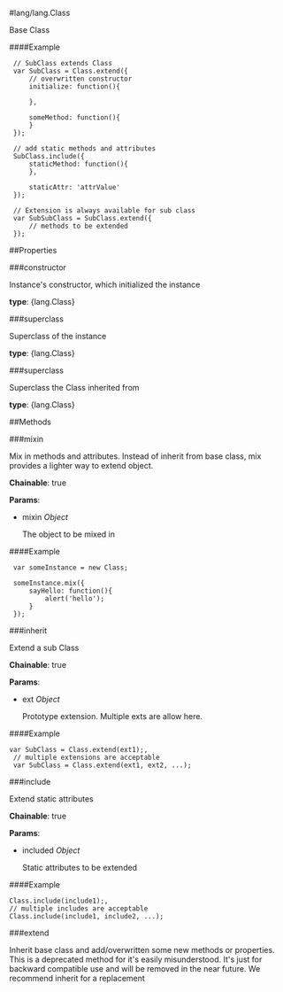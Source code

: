 #lang/lang.Class

Base Class

####Example

     // SubClass extends Class
     var SubClass = Class.extend({
         // overwritten constructor
         initialize: function(){

         },

         someMethod: function(){
         }
     });

     // add static methods and attributes
     SubClass.include({
         staticMethod: function(){
         },

         staticAttr: 'attrValue'
     });

     // Extension is always available for sub class
     var SubSubClass = SubClass.extend({
         // methods to be extended
     });

##Properties

###constructor

Instance's constructor, which initialized the instance

**type**: {lang.Class}

###superclass

Superclass of the instance

**type**: {lang.Class}

###superclass

Superclass the Class inherited from

**type**: {lang.Class}

##Methods

###mixin

Mix in methods and attributes. Instead of inherit from base class, mix provides a lighter way to extend object.

**Chainable**: true

**Params**:  
*   mixin _Object_

    The object to be mixed in

####Example

     var someInstance = new Class;

     someInstance.mix({
         sayHello: function(){
             alert('hello');
         }
     });

###inherit

Extend a sub Class

**Chainable**: true

**Params**:  
*   ext _Object_

    Prototype extension. Multiple exts are allow here.

####Example

    var SubClass = Class.extend(ext1);,
     // multiple extensions are acceptable
     var SubClass = Class.extend(ext1, ext2, ...);

###include

Extend static attributes

**Chainable**: true

**Params**:  
*   included _Object_

    Static attributes to be extended

####Example

    Class.include(include1);,
    // multiple includes are acceptable
    Class.include(include1, include2, ...);

###extend

Inherit base class and add/overwritten some new methods or properties.
This is a deprecated method for it's easily misunderstood. It's just for backward compatible use and will be removed in the near future.
We recommend inherit for a replacement

